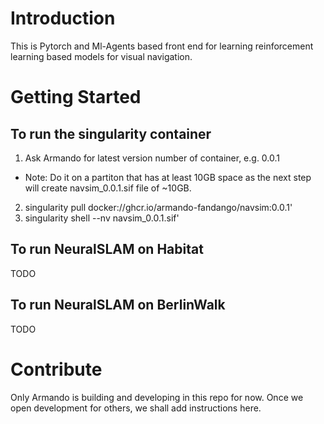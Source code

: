 # Introduction 
This is Pytorch and Ml-Agents based front end for learning reinforcement learning based models for visual navigation.

# Getting Started

## To run the singularity container
1. Ask Armando for latest version number of container, e.g. 0.0.1
* Note: Do it on a partiton that has at least 10GB space as the next step will create navsim_0.0.1.sif file of ~10GB.
2. singularity pull docker://ghcr.io/armando-fandango/navsim:0.0.1'
3. singularity shell --nv navsim_0.0.1.sif'

## To run NeuralSLAM on Habitat
TODO

## To run NeuralSLAM on BerlinWalk
TODO


# Contribute

Only Armando is building and developing in this repo for now. Once we open development for others, we shall add instructions here.
